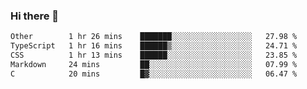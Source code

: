 ### Hi there 👋

<!--
**WShiBin/WShiBin** is a ✨ _special_ ✨ repository because its `README.md` (this file) appears on your GitHub profile.

Here are some ideas to get you started:

- 🔭 I’m currently working on ...
- 🌱 I’m currently learning ...
- 👯 I’m looking to collaborate on ...
- 🤔 I’m looking for help with ...
- 💬 Ask me about ...
- 📫 How to reach me: ...
- 😄 Pronouns: ...
- ⚡ Fun fact: ...
-->

<!--START_SECTION:waka-->

```txt
Other        1 hr 26 mins    ███████░░░░░░░░░░░░░░░░░░   27.98 %
TypeScript   1 hr 16 mins    ██████▒░░░░░░░░░░░░░░░░░░   24.71 %
CSS          1 hr 13 mins    ██████░░░░░░░░░░░░░░░░░░░   23.85 %
Markdown     24 mins         ██░░░░░░░░░░░░░░░░░░░░░░░   07.99 %
C            20 mins         █▓░░░░░░░░░░░░░░░░░░░░░░░   06.47 %
```

<!--END_SECTION:waka-->
